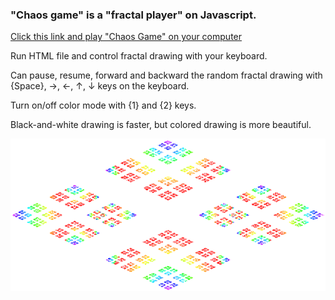 ### "Chaos game" is a "fractal player" on Javascript.

[Click this link and play "Chaos Game" on your computer](https://foobar167.github.io/page/chaos-game/chaos-game.html)

Run HTML file and control fractal drawing with your keyboard.

Can pause, resume, forward and backward the random fractal drawing
with {Space}, →, ←, ↑, ↓ keys on the keyboard.

Turn on/off color mode with {1} and {2} keys.

Black-and-white drawing is faster,
but colored drawing is more beautiful.

[![Chaos Game](chaos-player.png)](https://foobar167.github.io/page/chaos-game/chaos-game.html)
